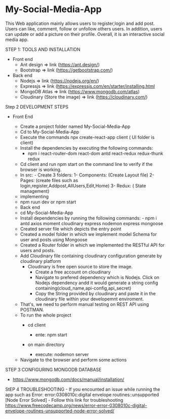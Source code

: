 # My-Social-Media-App
This Web application mainly allows users to register,login and add post. Users can like, comment, follow or unfollow others users. 
In addition, users can update or add a picture on their profile. Overall, it is an interactive social media app.

STEP 1: TOOLS AND INSTALLATION
 * Front end
   - Ant design => link (https://ant.design/)
   - Bootstrap  => link (https://getbootstrap.com/)
 * Back end
   - Nodejs => link (https://nodejs.org/en/) 
   - Expressjs  => link (https://expressjs.com/en/starter/installing.html
   - MongoDB Atlas   =>  link (https://www.mongodb.com/atlas)
   - Cloudinary  (Store the image) => link (https://cloudinary.com/)

Step 2 DEVELOPMENT STEPS

 * Front End
   - Create a project folder named My-Social-Media-App
   - Cd to  My-Social-Media-App
   - Execute the commands npx create-react-app client ( UI folder is client)
   - Install the dependencies by executing the following commands:
        - npm i react-router-dom react-dom antd react-redux redux-thunk redux
   - Cd client and run  npm start on the command line to verify if the browser is working.
   - In src:
         - Create 3 folders: 
                  1- Components: (Create Layout file)
                  2- Pages: (create files such as login,register,Addpost,AllUsers,Edit,Home)
                  3- Redux: ( State management)
    - implementing 
    - npm ruun dev or npm start
    
   * Back end
    - cd My-Social-Media-App
    - Install dependencies by running the following commands: 
           - npm  i  antd axios moment cloudinary express nodemon express mongoose
    - Created server file which depicts the entry point
    - Created a model folder in which we implement model Schema for user and posts using Mongoose
    - Created a Router folder in which we implemented the RESTful API for users and posts.
    - Add Cloudinary file containing cloudinary configuration generate by cloudinary platform
         - Cloudinary is free open source to store the image.
              - Create a free account on cloudinary
              - Navigate to prefered dependency which is Nodejs. Click on Nodejs dependency andd it would generate a string config containing(cloud_name,api-config,api_secret)
              - Copy the String provided by cloudinary and paste it in the cloudinary file within your developemnt enviroment.
     - That's,  we need to perform manual testing on REST API using POSTMAN.
     - To run the whole project
         - cd client
             - ente: npm start
             
         -  on main directory
             -  execute: nodemon server
      - Navigate to the browser and perform some actions
                  

STEP 3 CONFIGURING MONGODB DATABASE
   - https://www.mongodb.com/docs/manual/installation/
   
StEP 4 TROUBLESHOOTING
    - If you encounted an issue while running the app such as Error: error:0308010c:digital envelope routines::unsupported [Node Error Solved]
    - Follow this link for troubleshooting https://www.freecodecamp.org/news/error-error-0308010c-digital-envelope-routines-unsupported-node-error-solved/
